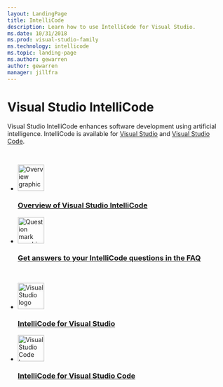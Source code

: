 ```yaml
---
layout: LandingPage
title: IntelliCode
description: Learn how to use IntelliCode for Visual Studio.
ms.date: 10/31/2018
ms.prod: visual-studio-family
ms.technology: intellicode
ms.topic: landing-page
ms.author: gewarren
author: gewarren
manager: jillfra
---
```

# Visual Studio IntelliCode

Visual Studio IntelliCode enhances software development using artificial intelligence. IntelliCode is available for [Visual Studio](intellicode-visual-studio.md) and [Visual Studio Code](intellicode-visual-studio-code.md).

<br />

<ul class="panelContent cardsFTitle">
    <li>
        <a href="overview.md">
        <div class="cardSize">
            <div class="cardPadding">
                <div class="card">
                    <div class="cardImageOuter">
                        <div class="cardImage">
                            <img height="60" width="60" src="https://docs.microsoft.com/media/common/i_overview.svg" alt="Overview graphic">
                        </div>
                    </div>
                    <div class="cardText">
                        <h3>Overview of Visual Studio IntelliCode</h3>
                    </div>
                </div>
            </div>
        </div>
        </a>
    </li>
    <li>
        <a href="faq.md">
        <div class="cardSize">
            <div class="cardPadding">
                <div class="card">
                    <div class="cardImageOuter">
                        <div class="cardImage">
                            <img height="60" width="60" src="https://docs.microsoft.com/media/common/i_support.svg" alt="Question mark graphic">
                        </div>
                    </div>
                    <div class="cardText">
                        <h3>Get answers to your IntelliCode questions in the FAQ</h3>
                    </div>
                </div>
            </div>
        </div>
        </a>
    </li>
</ul>

<br />

<ul class="panelContent cardsFTitle">
    <li>
        <a href="intellicode-visual-studio.md">
        <div class="cardSize">
            <div class="cardPadding">
                <div class="card">
                    <div class="cardImageOuter">
                        <div class="cardImage">
                            <img height="60" width="60" src="https://docs.microsoft.com/media/logos/logo_vs-ide.svg" alt="Visual Studio logo">
                        </div>
                    </div>
                    <div class="cardText">
                        <h3>IntelliCode for Visual Studio</h3>
                    </div>
                </div>
            </div>
        </div>
        </a>
    </li>
    <li>
        <a href="intellicode-visual-studio-code.md">
        <div class="cardSize">
            <div class="cardPadding">
                <div class="card">
                    <div class="cardImageOuter">
                        <div class="cardImage">
                            <img height="60" width="60" src="https://docs.microsoft.com/media/logos/logo_vs-code.svg" alt="Visual Studio Code logo">
                        </div>
                    </div>
                    <div class="cardText">
                        <h3>IntelliCode for Visual Studio Code</h3>
                    </div>
                </div>
            </div>
        </div>
        </a>
    </li>
</ul>
